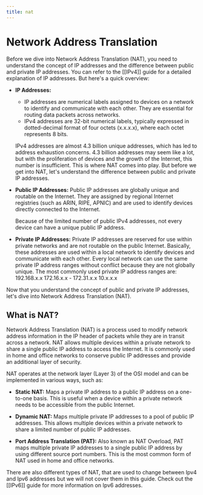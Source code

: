 ```yaml
---
title: nat
---
```


# Network Address Translation

Before we dive into Network Address Translation (NAT), you need to understand the concept of IP addresses and the difference between public and private IP addresses. You can refer to the [[IPv4]] guide for a detailed explanation of IP addresses. But here's a quick overview:

- **IP Addresses:**

  - IP addresses are numerical labels assigned to devices on a network to identify and communicate with each other. They are essential for routing data packets across networks.
  - IPv4 addresses are 32-bit numerical labels, typically expressed in dotted-decimal format of four octets (x.x.x.x), where each octet represents 8 bits.

  IPv4 addresses are almost 4.3 billion unique addresses, which has led to address exhaustion concerns. 4.3 billion addresses may seem like a lot, but with the proliferation of devices and the growth of the Internet, this number is insufficient. This is where NAT comes into play. But before we get into NAT, let's understand the difference between public and private IP addresses.

- **Public IP Addresses:**
  Public IP addresses are globally unique and routable on the Internet. They are assigned by regional Internet registries (such as ARIN, RIPE, APNIC) and are used to identify devices directly connected to the Internet.

  Because of the limited number of public IPv4 addresses, not every device can have a unique public IP address.

- **Private IP Addresses:**
  Private IP addresses are reserved for use within private networks and are not routable on the public Internet. Basically, these addresses are used within a local network to identify devices and communicate with each other. Every local network can use the same private IP address ranges without conflict because they are not globally unique. The most commonly used private IP address ranges are:
  192.168.x.x
  172.16.x.x - 172.31.x.x
  10.x.x.x

Now that you understand the concept of public and private IP addresses, let's dive into Network Address Translation (NAT).

## What is NAT?

Network Address Translation (NAT) is a process used to modify network address information in the IP header of packets while they are in transit across a network. NAT allows multiple devices within a private network to share a single public IP address to access the Internet. It is commonly used in home and office networks to conserve public IP addresses and provide an additional layer of security.

NAT operates at the network layer (Layer 3) of the OSI model and can be implemented in various ways, such as:

- **Static NAT:** Maps a private IP address to a public IP address on a one-to-one basis. This is useful when a device within a private network needs to be accessible from the public Internet.

- **Dynamic NAT:** Maps multiple private IP addresses to a pool of public IP addresses. This allows multiple devices within a private network to share a limited number of public IP addresses.

- **Port Address Translation (PAT):** Also known as NAT Overload, PAT maps multiple private IP addresses to a single public IP address by using different source port numbers. This is the most common form of NAT used in home and office networks.

There are also different types of NAT, that are used to change between Ipv4 and Ipv6 addresses but we will not cover them in this guide. Check out the [[IPv6]] guide for more information on Ipv6 addresses.
